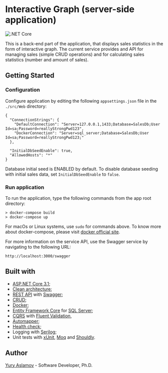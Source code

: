 # Interactive Graph (server-side application)

![.NET Core](https://github.com/aslamovyura/interactive-graph-angular/workflows/.NET%20Core/badge.svg)

This is a back-end part of the application, that displays sales statistics in the form of interactive graph.
The current service provides and API for managing sales (simple CRUD operations) and for calculating sales statistics (number and amount of sales).

## Getting Started

### Configuration

Configure application by editing the following `appsettings.json` file in the `./src/Web` directory:
```
{
  "ConnectionStrings": {
    "DefaultConnection": "Server=127.0.0.1,1433;Database=SalesDb;User Id=sa;Password=reallyStrongPwd123",
    "DockerConnection": "Server=sql_server;Database=SalesDb;User Id=sa;Password=reallyStrongPwd123;"
  },

  "InitialDbSeedEnable": true,
  "AllowedHosts": "*"
}
```

Database initial seed is ENABLED by default. To disable database seeding with initial sales data, set `InitialDbSeedEnable` to `false`.

### Run application

To run the application, type the following commands from the app root directory:

```
> docker-compose build
> docker-compose up
```

For macOs or Linux systems, use `sudo` for commands above.
To know more about docker-compose, please visit [docker official site](https://docs.docker.com/compose/).

For more information on the service API, use the Swagger service by navigating to the following URL:

```
http://localhost:3000/swagger
```

## Built with

- [ASP.NET Core 3.1](https://docs.microsoft.com/en-us/aspnet/core/);
- [Clean architecture](https://docs.microsoft.com/en-us/dotnet/architecture/modern-web-apps-azure/common-web-application-architectures);
- [REST API](https://restfulapi.net/) with [Swagger](https://swagger.io/);
- [CRUD](https://docs.microsoft.com/en-us/iis-administration/api/crud);
- [Docker](https://www.docker.com/);
- [Entity Framework Core](https://docs.microsoft.com/en-us/ef/core/) for [SQL Server](https://www.microsoft.com/en-us/sql-server/sql-server-2019);
- [CQRS](https://docs.microsoft.com/en-us/azure/architecture/patterns/cqrs) with [Fluent Validation](https://fluentvalidation.net/),
- [Automapper](https://automapper.org/);
- [Health check](https://docs.microsoft.com/en-us/aspnet/core/host-and-deploy/health-checks?view=aspnetcore-3.1);
- Logging with [Serilog](https://serilog.net/);
- Unit tests with [xUnit](https://xunit.net/), [Moq](https://github.com/Moq/moq4/wiki/Quickstart) and [Shouldly](https://github.com/shouldly/shouldly).

## Author

[Yury Aslamov](https://aslamovyura.github.io/) - Software Developer, Ph.D.